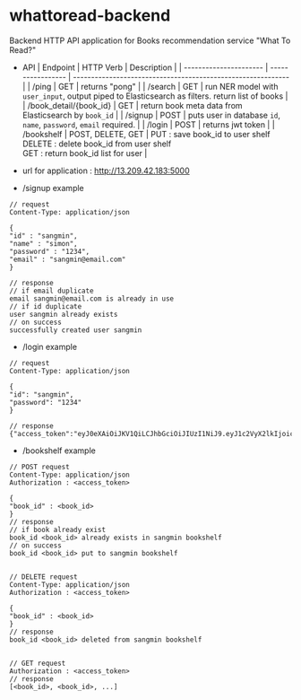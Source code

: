 # whattoread-backend
Backend HTTP API application for Books recommendation service "What To Read?"

- API
| Endpoint               | HTTP Verb         | Description                                                  |
| ---------------------- | ----------------- | ------------------------------------------------------------ |
| /ping                  | GET               | returns "pong"                                               |
| /search                | GET               | run NER model with <code>user_input</code>, output piped to Elasticsearch as filters. return list of books |
| /book_detail/{book_id} | GET               | return book meta data from Elasticsearch by <code>book_id</code> |
| /signup                | POST              | puts user in database <code>id</code>, <code>name</code>, <code>password</code>, <code>email</code> required. |
| /login                 | POST              | returns jwt token                                            |
| /bookshelf             | POST, DELETE, GET | PUT : save book_id to user shelf <br>DELETE : delete book_id from user shelf <br>GET : return book_id list for user |

- url for application : http://13.209.42.183:5000

- /signup example


```
// request
Content-Type: application/json

{
"id" : "sangmin",
"name" : "simon",
"password" : "1234",
"email" : "sangmin@email.com"
}

// response
// if email duplicate
email sangmin@email.com is already in use
// if id duplicate
user sangmin already exists
// on success
successfully created user sangmin
```


- /login example

```
// request
Content-Type: application/json

{
"id": "sangmin",
"password": "1234"
}

// response
{"access_token":"eyJ0eXAiOiJKV1QiLCJhbGciOiJIUzI1NiJ9.eyJ1c2VyX2lkIjoic2FuZ20xaW4iLCJleHAiOjE2MjIyMzI0NTN9.hIEQeWs70rBH7CToraJhTSzDDcsUMaNwEg6iwDVKhYw","user_id":"sangmin"}
```

- /bookshelf example

```
// POST request
Content-Type: application/json
Authorization : <access_token>

{
"book_id" : <book_id>
}
// response
// if book already exist
book_id <book_id> already exists in sangmin bookshelf
// on success
book_id <book_id> put to sangmin bookshelf


// DELETE request
Content-Type: application/json
Authorization : <access_token>

{
"book_id" : <book_id>
}
// response
book_id <book_id> deleted from sangmin bookshelf


// GET request
Authorization : <access_token>
// response
[<book_id>, <book_id>, ...]
```

